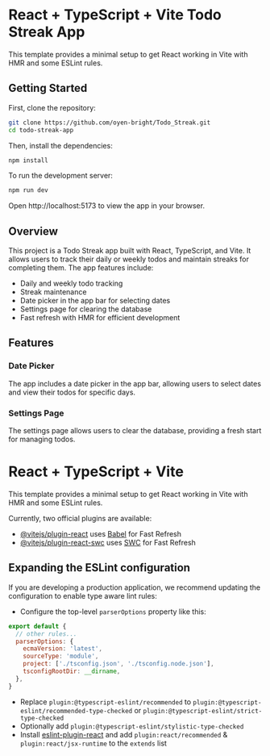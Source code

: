 # React + TypeScript + Vite Todo Streak App

This template provides a minimal setup to get React working in Vite with HMR and some ESLint rules.

## Getting Started

First, clone the repository:

```bash
git clone https://github.com/oyen-bright/Todo_Streak.git
cd todo-streak-app
```

Then, install the dependencies:
```bash
npm install
```

To run the development server:

```bash
npm run dev

```
Open http://localhost:5173 to view the app in your browser.

## Overview
This project is a Todo Streak app built with React, TypeScript, and Vite. It allows users to track their daily or weekly todos and maintain streaks for completing them. The app features include:

- Daily and weekly todo tracking
- Streak maintenance
- Date picker in the app bar for selecting dates
- Settings page for clearing the database
- Fast refresh with HMR for efficient development
## Features
### Date Picker
The app includes a date picker in the app bar, allowing users to select dates and view their todos for specific days.

### Settings Page
The settings page allows users to clear the database, providing a fresh start for managing todos.

# React + TypeScript + Vite

This template provides a minimal setup to get React working in Vite with HMR and some ESLint rules.

Currently, two official plugins are available:

- [@vitejs/plugin-react](https://github.com/vitejs/vite-plugin-react/blob/main/packages/plugin-react/README.md) uses [Babel](https://babeljs.io/) for Fast Refresh
- [@vitejs/plugin-react-swc](https://github.com/vitejs/vite-plugin-react-swc) uses [SWC](https://swc.rs/) for Fast Refresh

## Expanding the ESLint configuration

If you are developing a production application, we recommend updating the configuration to enable type aware lint rules:

- Configure the top-level `parserOptions` property like this:

```js
export default {
  // other rules...
  parserOptions: {
    ecmaVersion: 'latest',
    sourceType: 'module',
    project: ['./tsconfig.json', './tsconfig.node.json'],
    tsconfigRootDir: __dirname,
  },
}
```

- Replace `plugin:@typescript-eslint/recommended` to `plugin:@typescript-eslint/recommended-type-checked` or `plugin:@typescript-eslint/strict-type-checked`
- Optionally add `plugin:@typescript-eslint/stylistic-type-checked`
- Install [eslint-plugin-react](https://github.com/jsx-eslint/eslint-plugin-react) and add `plugin:react/recommended` & `plugin:react/jsx-runtime` to the `extends` list
